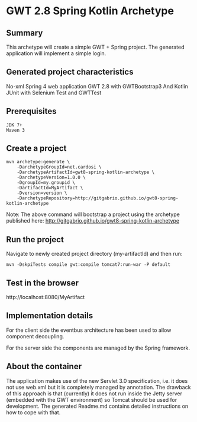 GWT 2.8 Spring Kotlin Archetype
===============================

Summary
-------
This archetype will create a simple GWT + Spring project. The generated application will implement a simple login.

Generated project characteristics
---------------------------------

No-xml Spring 4 web application
GWT 2.8 with GWTBootstrap3 And Kotlin
JUnit with Selenium Test and GWTTest

Prerequisites
-------------
    JDK 7+
    Maven 3

Create a project
----------------
    mvn archetype:generate \
        -DarchetypeGroupId=net.cardosi \
        -DarchetypeArtifactId=gwt8-spring-kotlin-archetype \
        -DarchetypeVersion=1.0.0 \
        -DgroupId=my.groupid \
        -DartifactId=MyArtifact \
        -Dversion=version \
        -DarchetypeRepository=http://gitgabrio.github.io/gwt8-spring-kotlin-archetype

Note: The above command will bootstrap a project using the archetype published here: http://gitgabrio.github.io/gwt8-spring-kotlin-archetype

Run the project
---------------

Navigate to newly created project directory (my-artifactId) and then run:

    mvn -DskpiTests compile gwt:compile tomcat7:run-war -P default
    
Test in the browser
-------------------

http://localhost:8080/MyArtifact

Implementation details
----------------------
For the client side the eventbus architecture has been used to allow component decoupling.
 
For the server side the components are managed by the Spring framework.

About the container
-------------------
The application makes use of the new Servlet 3.0 specification, i.e. it does not use web.xml but it is completely managed by annotation. 
The drawback of this approach is that (currently) it does not run inside the Jetty server (embedded with the GWT environment) so Tomcat should be used for development. 
The generated Readme.md contains detailed instructions on how to cope with that.



